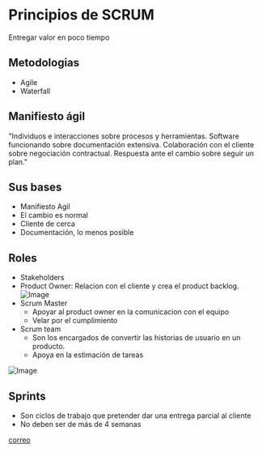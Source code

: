 # Principios de SCRUM

Entregar valor en poco tiempo

## Metodologias

* Agile
* Waterfall

## Manifiesto ágil

"Individuos e interacciones sobre procesos y herramientas. Software funcionando sobre documentación extensiva. Colaboración con el cliente sobre negociación contractual. Respuesta ante el cambio sobre seguir un plan."

## Sus bases

* Manifiesto Agil
* El cambio es normal
* Cliente de cerca
* Documentación, lo menos posible

## Roles

* Stakeholders
* Product Owner: Relacion con el cliente y crea el product backlog.
![Image](https://4.bp.blogspot.com/-FumWVUu_qQs/VzuF_scxwrI/AAAAAAAAhjc/OO3GrCciLgQ5k2xVDHSbaxa-EoSwyrb2gCLcB/s1600/InformacionesHistoriaUsuario.png)
* Scrum Master
  * Apoyar al product owner en la comunicacion con el equipo
  * Velar por el cumplimiento
* Scrum team
  * Son los encargados de convertir las historias de usuario en un producto.
  * Apoya en la estimación de tareas

![Image](https://static.platzi.com/blog/uploads/2015/07/scrum4.jpg)

## Sprints

* Son ciclos de trabajo que pretender dar una entrega parcial al cliente
* No deben ser de más de 4 semanas

[correo](esmartines@itcr.ac.cr)

